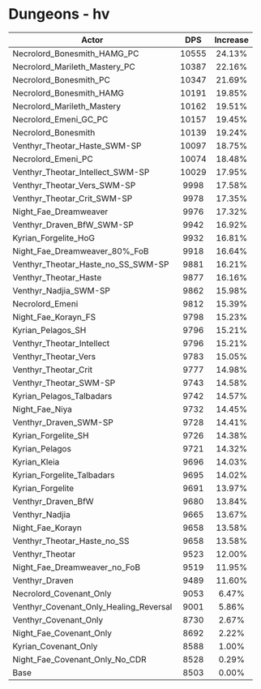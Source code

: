 # Dungeons - hv
| Actor | DPS | Increase |
|---|:---:|:---:|
|Necrolord_Bonesmith_HAMG_PC|10555|24.13%|
|Necrolord_Marileth_Mastery_PC|10387|22.16%|
|Necrolord_Bonesmith_PC|10347|21.69%|
|Necrolord_Bonesmith_HAMG|10191|19.85%|
|Necrolord_Marileth_Mastery|10162|19.51%|
|Necrolord_Emeni_GC_PC|10157|19.45%|
|Necrolord_Bonesmith|10139|19.24%|
|Venthyr_Theotar_Haste_SWM-SP|10097|18.75%|
|Necrolord_Emeni_PC|10074|18.48%|
|Venthyr_Theotar_Intellect_SWM-SP|10029|17.95%|
|Venthyr_Theotar_Vers_SWM-SP|9998|17.58%|
|Venthyr_Theotar_Crit_SWM-SP|9978|17.35%|
|Night_Fae_Dreamweaver|9976|17.32%|
|Venthyr_Draven_BfW_SWM-SP|9942|16.92%|
|Kyrian_Forgelite_HoG|9932|16.81%|
|Night_Fae_Dreamweaver_80%_FoB|9918|16.64%|
|Venthyr_Theotar_Haste_no_SS_SWM-SP|9881|16.21%|
|Venthyr_Theotar_Haste|9877|16.16%|
|Venthyr_Nadjia_SWM-SP|9862|15.98%|
|Necrolord_Emeni|9812|15.39%|
|Night_Fae_Korayn_FS|9798|15.23%|
|Kyrian_Pelagos_SH|9796|15.21%|
|Venthyr_Theotar_Intellect|9796|15.21%|
|Venthyr_Theotar_Vers|9783|15.05%|
|Venthyr_Theotar_Crit|9777|14.98%|
|Venthyr_Theotar_SWM-SP|9743|14.58%|
|Kyrian_Pelagos_Talbadars|9742|14.57%|
|Night_Fae_Niya|9732|14.45%|
|Venthyr_Draven_SWM-SP|9728|14.41%|
|Kyrian_Forgelite_SH|9726|14.38%|
|Kyrian_Pelagos|9721|14.32%|
|Kyrian_Kleia|9696|14.03%|
|Kyrian_Forgelite_Talbadars|9695|14.02%|
|Kyrian_Forgelite|9691|13.97%|
|Venthyr_Draven_BfW|9680|13.84%|
|Venthyr_Nadjia|9665|13.67%|
|Night_Fae_Korayn|9658|13.58%|
|Venthyr_Theotar_Haste_no_SS|9658|13.58%|
|Venthyr_Theotar|9523|12.00%|
|Night_Fae_Dreamweaver_no_FoB|9519|11.95%|
|Venthyr_Draven|9489|11.60%|
|Necrolord_Covenant_Only|9053|6.47%|
|Venthyr_Covenant_Only_Healing_Reversal|9001|5.86%|
|Venthyr_Covenant_Only|8730|2.67%|
|Night_Fae_Covenant_Only|8692|2.22%|
|Kyrian_Covenant_Only|8588|1.00%|
|Night_Fae_Covenant_Only_No_CDR|8528|0.29%|
|Base|8503|0.00%|
